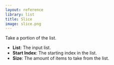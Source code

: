 ```yaml
---
layout: reference
library: list
title: Slice
image: slice.png
---
```

Take a portion of the list.

* **List**: The input list.
* **Start Index**: The starting index in the list.
* **Size**: The amount of items to take from the list.
